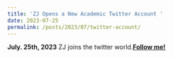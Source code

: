 ```yaml
---
title: 'ZJ Opens a New Academic Twitter Account '
date: 2023-07-25
permalink: /posts/2023/07/twitter-account/
---
```

<B>July. 25th, 2023</B> ZJ joins the twitter world.<a href="https://twitter.com/jiang_zhen16"><span style='color: $twitter-color;'><u><b>Follow me!</b></u></span></a>

